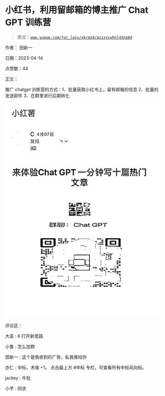 # 小红书，利用留邮箱的博主推广 Chat GPT 训练营

> 原文：[`www.yuque.com/for_lazy/xkrm14/aszzycwhnl43na8d`](https://www.yuque.com/for_lazy/xkrm14/aszzycwhnl43na8d)

作者： 田新一

日期：2023-04-14

点赞数：44

正文：

推广 chatgpt 训练营的方式：1、批量获取小红书上，留有邮箱的信息 2、批量的发送邮件 3、在群里进行后期转化

![](img/5839e69739588daf85087397dbe965f6.png)

评论区：

大圣 : 6 打开新思路

小鲁 : 怎么加群

田新一 : 这个是我收到的广告，私我推给你

亦仁 : 中标，术值 +1。 点击最上方 #中标 专栏，可查看所有中标风向标。

jackey : 牛批

小芊 : 同求



